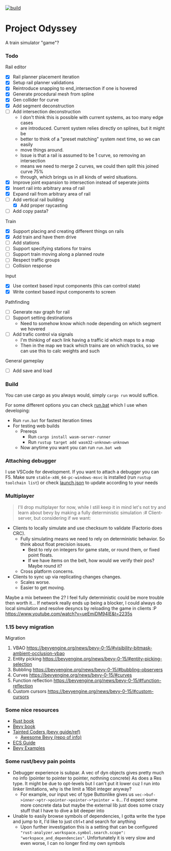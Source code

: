 [![build](https://github.com/antjowie/project-odyssey/actions/workflows/rust.yml/badge.svg)](https://github.com/antjowie/project-odyssey/actions/workflows/rust.yml)
# Project Odyssey

A train simulator "game"?

### Todo

Rail editor
- [x] Rail planner placement iteration
- [x] Setup rail planner validations
- [x] Reintroduce snapping to end_intersection if one is hovered
- [x] Generate procedural mesh from spline
- [x] Gen collider for curve
- [x] Add segment deconstruction
- [ ] Add intersection deconstruction
  - I don't think this is possible with current systems, as too many edge cases
  - are introduced. Current system relies directly on splines, but it might be
  - better to think of a "preset matching" system next time, so we can easily
  - move things around. 
  - Issue is that a rail is assumed to be 1 curve, so removing an intersection
  - means we need to merge 2 curves, we could then split this joined curve 75%
  - through, which brings us in all kinds of weird situations.
- [x] Improve joint expansion to intersection instead of seperate joints
- [x] Insert rail into arbitrary area of rail
- [x] Expand rail from arbitrary area of rail
- [ ] Add vertical rail building
  - [x] Add proper raycasting
- [ ] Add copy pasta? 

Train
- [x] Support placing and creating different things on rails
- [x] Add train and have them drive
- [ ] Add stations
- [ ] Support specifying stations for trains
- [ ] Support train moving along a planned route
- [ ] Respect traffic groups
- [ ] Collision response

Input
- [x] Use context based input components (this can control state)
- [x] Write context based input components to screen

Pathfinding
- [ ] Generate nav graph for rail
- [ ] Support setting destinations
  - Need to somehow know which node depending on which segment we hovered
- [ ] Add trafic control via signals
  - I'm thinking of each link having a traffic id which maps to a map
  - Then in the map we track which trains are on which tracks, so we can use this to calc weights and such

General gameplay
- [ ] Add save and load

### Build
You can use cargo as you always would, simply `cargo run` would suffice.

For some different options you can check [run.bat](run.bat) which I use when developing:
* Run `run.bat` for fastest iteration times
* For testing web builds 
  * Prereqs
    * Run `cargo install wasm-server-runner` 
    * Run `rustup target add wasm32-unknown-unknown`
  * Now anytime you want you can run `run.bat web`

### Attaching debugger
I use VSCode for development. If you want to attach a debugger you can F5. Make sure `stable-x86_64-pc-windows-msvc` is installed (run `rustup toolchain list`) or check [launch.json](.vscode/launch.json) to update according to your needs

### Multiplayer
> I'll drop multiplayer for now, while I still keep it in mind let's not try and learn about bevy by making a fully deterministic simulation :#
Client-server, but considering if we want:
* Clients to locally simulate and use checksum to validate (Factorio does CRC).
  * Fully simulating means we need to rely on deterministic behavior. So think about float precision issues.
    * Best to rely on integers for game state, or round them, or fixed point floats.
    * If we have items on the belt, how would we verify their pos? Maybe round it?
  * Cross platform concerns.
* Clients to sync up via replicating changes changes.
  * Scales worse.
  * Easier to get moving.

Maybe a mix between the 2? I feel fully deterministic could be more trouble then worth it...
If network really ends up being a blocker, I could always do local simulation and resolve desyncs by reloading the game in clients :P
https://www.youtube.com/watch?v=ueEmiDM94IE&t=2235s

### 1.15 bevy migration
Migration
1. VBAO https://bevyengine.org/news/bevy-0-15/#visibility-bitmask-ambient-occlusion-vbao
2. Entity picking https://bevyengine.org/news/bevy-0-15/#entity-picking-selection
3. Bubbling https://bevyengine.org/news/bevy-0-15/#bubbling-observers
4. Curves https://bevyengine.org/news/bevy-0-15/#curves
5. Function reflection https://bevyengine.org/news/bevy-0-15/#function-reflection
6. Custom cursors https://bevyengine.org/news/bevy-0-15/#custom-cursors

### Some nice resources
* [Rust book](https://doc.rust-lang.org/book/)
* [Bevy book](https://bevy-cheatbook.github.io/)
* [Tainted Coders (bevy guide/ref)](https://taintedcoders.com/)
  * [Awesome Bevy (repo of info)](https://github.com/nolantait/awesome-bevy)
* [ECS Guide](https://github.com/bevyengine/bevy/blob/v0.14.0/examples/ecs/ecs_guide.rs)
* [Bevy Examples](https://bevyengine.org/examples/)

### Some rust/bevy pain points
* Debugger experience is subpar. A vec of dyn objects gives pretty much no info (pointer to pointer to pointer, nothning concrete) As does a Res type. It might be due to opt-levels but I can't put it lower cuz I run into linker limitations, why is the limit a 16bit integer anyway?
  * For example, our input vec of type Buttonlike gives us `vec->buf->inner->ptr->pointer->pointer->*pointer = 0`... I'd expect some more concrete data but maybe the external lib just does some crazy stuff that I have to dive a bit deeper into
* Unable to easily browse symbols of dependencies, I gotta write the type and jump to it, I'd like to just ctrl+t and search for anything
  * Upon further investigation this is a setting that can be configured `"rust-analyzer.workspace.symbol.search.scope": "workspace_and_dependencies"`. Unfortunately it is very slow and even worse, I can no longer find my own symbols